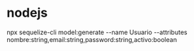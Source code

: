 # nodejs

npx sequelize-cli model:generate --name Usuario --attributes nombre:string,email:string,password:string,activo:boolean
